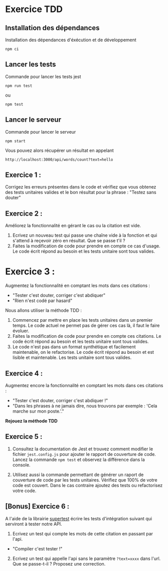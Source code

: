 # Exercice TDD

## Installation des dépendances

Installation des dépendances d'éxécution et de développement

`npm ci`

## Lancer les tests

Commande pour lancer les tests jest

`npm run test`

ou

`npm test`

## Lancer le serveur

Commande pour lancer le serveur

`npm start`

Vous pouvez alors récupérer un résultat en appelant

`http://localhost:3000/api/words/count?text=hello`

## Exercice 1 :

Corrigez les erreurs présentes dans le code et vérifiez que vous obtenez des tests unitaires valides et le bon résultat pour la phrase : "Testez sans douter"

## Exercice 2 :

Améliorez la fonctionnalité en gérant le cas ou la citation est vide.

1. Ecrivez un nouveau test qui passe une chaîne vide à la fonction et qui s'attend à reçevoir zéro en résultat. Que se passe t'il ?
2. Faites la modification de code pour prendre en compte ce cas d'usage. Le code écrit répond au besoin et les tests unitaire sont tous valides.

# Exercice 3 :

Augmentez la fonctionnalité en comptant les mots dans ces citations :
 - "Tester c'est douter, corriger c'est abdiquer"
 - "Rien n'est codé par hasard"

Nous allons utiliser la méthode TDD  :
1. Commencez par mettre en place les tests unitaires dans un premier temps. Le code actuel ne permet pas de gérer ces cas là, il faut le faire évoluer.
2. Faites la modification de code pour prendre en compte ces citations. Le code écrit répond au besoin et les tests unitaire sont tous valides.
3. Le code n'est pas dans un format synthétique et facilement maintenable, on le refactorise. Le code écrit répond au besoin et est lisible et maintenable. Les tests unitaire sont tous valides.

## Exercice 4 :

Augmentez encore la fonctionnalité en comptant les mots dans ces citations :
 - "Tester c'est douter, corriger c'est abdiquer !"
 - "Dans les phrases à ne jamais dire, nous trouvons par exemple : 'Cela marche sur mon poste.'."

**Rejouez la méthode TDD**

## Exercice 5 :

1. Consultez la documentation de Jest et trouvez comment modifier le fichier `jest.config.js` pour ajouter le rapport de couverture de code.
Lancez la commande `npm test` et observez la différence dans la console.

2. Utilisez aussi la commande permettant de générer un raport de couverture de code par les tests unitaires. Vérifiez que 100% de votre code est couvert. Dans le cas contraire ajoutez des tests ou refactorisez votre code.


## [Bonus] Exercice 6 : 

A l'aide de la librairie [supertest](https://www.npmjs.com/package/supertest) écrire les tests d'intégration suivant qui serviront à tester notre API.

1. Ecrivez un test qui compte les mots de cette citation en passant par l'api.
 - "Compiler c'est tester !"
 
2. Ecrivez un test qui appelle l'api sans le paramètre `?text=xxxx` dans l'url. Que se passe-t-il ? Proposez une correction.
